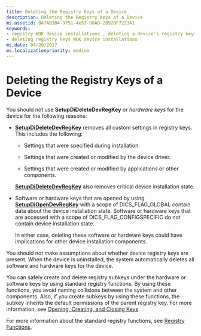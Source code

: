 ```yaml
---
title: Deleting the Registry Keys of a Device
description: Deleting the Registry Keys of a Device
ms.assetid: BA7AB3B4-9751-4e53-98AD-2B920F7223A1
keywords:
- registry WDK device installations , deleting a device's registry keys
- deleting registry keys WDK device installations
ms.date: 04/20/2017
ms.localizationpriority: medium
---
```


# Deleting the Registry Keys of a Device


You should not use **SetupDiDeleteDevRegKey** or *hardware keys* for the device for the following reasons:

-   [**SetupDiDeleteDevRegKey**](/windows/desktop/api/setupapi/nf-setupapi-setupdideletedevregkey) removes all custom settings in registry keys. This includes the following:

    -   Settings that were specified during installation.

    -   Settings that were created or modified by the device driver.

    -   Settings that were created or modified by applications or other components.

    [**SetupDiDeleteDevRegKey**](/windows/desktop/api/setupapi/nf-setupapi-setupdideletedevregkey) also removes critical device installation state.

-   Software or hardware keys that are opened by using [**SetupDiOpenDevRegKey**](/windows/desktop/api/setupapi/nf-setupapi-setupdiopendevregkey) with a scope of DICS_FLAG_GLOBAL contain data about the device installation state. Software or hardware keys that are accessed with a scope of DICS_FLAG_CONFIGSPECIFIC do not contain device installation state.

    In either case, deleting these software or hardware keys could have implications for other device installation components.

You should not make assumptions about whether device registry keys are present. When the device is uninstalled, the system automatically deletes all software and hardware keys for the device.

You can safely create and delete registry subkeys under the hardware or software keys by using standard registry functions. By using these functions, you avoid naming collisions between the system and other components. Also, if you create subkeys by using these functions, the subkey inherits the default permissions of the parent registry key. For more information, see [Opening, Creating, and Closing Keys](https://go.microsoft.com/fwlink/p/?linkid=194541).

For more information about the standard registry functions, see [Registry Functions](https://go.microsoft.com/fwlink/p/?linkid=194529).

 

